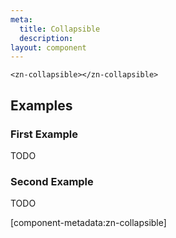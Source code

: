 ```yaml
---
meta:
  title: Collapsible
  description:
layout: component
---
```


```html:preview
<zn-collapsible></zn-collapsible>
```

## Examples

### First Example

TODO

### Second Example

TODO

[component-metadata:zn-collapsible]
